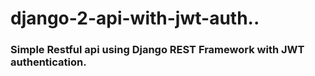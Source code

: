 # django-2-api-with-jwt-auth..
<h3>Simple Restful api using Django REST Framework with JWT authentication.</h3>

